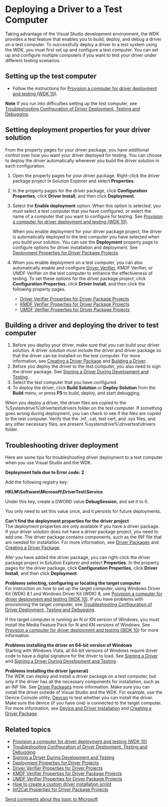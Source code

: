 Deploying a Driver to a Test Computer
======================================================================================================

Taking advantage of the Visual Studio development environment, the WDK provides a test feature that enables you to build, deploy, and debug a driver on a test computer. To successfully deploy a driver to a test system using the WDK, you must first set up and configure a test computer. You can set up and configure multiple computers if you want to test your driver under different testing scenarios.

<span id="Setting_up_the_test_computer"></span><span id="setting_up_the_test_computer"></span><span id="SETTING_UP_THE_TEST_COMPUTER"></span>Setting up the test computer
-------------------------------------------------------------------------------------------------------------------------------------------------------------------------

-   Follow the instructions for [Provision a computer for driver deployment and testing (WDK 10)](https://msdn.microsoft.com/en-us/Library/Windows/Hardware/Dn745909).

**Note**  If you run into difficulties setting up the test computer, see [Troubleshooting Configuration of Driver Deployment, Testing and Debugging](troubleshooting_configuration_of_driver_deployment__testing_and_debugging.md).

 

<span id="Setting_deployment_properties_for_your_driver_solution"></span><span id="setting_deployment_properties_for_your_driver_solution"></span><span id="SETTING_DEPLOYMENT_PROPERTIES_FOR_YOUR_DRIVER_SOLUTION"></span>Setting deployment properties for your driver solution
---------------------------------------------------------------------------------------------------------------------------------------------------------------------------------------------------------------------------------------------------------------------------------

From the property pages for your driver package, you have additional control over how you want your driver deployed for testing. You can choose to deploy the driver automatically whenever you build the driver solution in each configuration.

1.  Open the property pages for your driver package. Right-click the driver package project in Solution Explorer and select **Properties**.
2.  In the property pages for the driver package, click **Configuration Properties**, click **Driver Install**, and then click **Deployment**.
3.  Select the **Enable deployment** option. When this option is selected, you must select a test computer that you have configured, or select the name of a computer that you want to configure for testing. See [Provision a computer for driver deployment and testing (WDK 10)](https://msdn.microsoft.com/en-us/Library/Windows/Hardware/Dn745909).

    When you enable deployment for your driver package project, the driver is automatically deployed to the test computer you have selected when you build your solution. You can use the **Deployment** property page to configure options for driver installation and deployment. See [Deployment Properties for Driver Package Projects](deployment_properties_for_driver_projects.md).

4.  When you enable deployment on a test computer, you can also automatically enable and configure [Driver Verifier](https://msdn.microsoft.com/en-us/Library/Windows/Hardware/Ff545448), KMDF Verifier, or UMDF Verifier on the test computer to enhance the effectiveness of testing. To set these options for the driver package project, click **Configuration Properties**, click **Driver Install**, and then click the following property pages.
    -   [Driver Verifier Properties for Driver Package Projects](driver_verifier_properties_for__driver_projects.md)
    -   [KMDF Verifier Properties for Driver Package Projects](kmdf_verifier_properties_for_driver_package_projects.md)
    -   [UMDF Verifier Properties for Driver Package Projects](umdf_verifier_properties_for_driver_package_projects.md)

<span id="Building_a_driver_and_deploying_the_driver_to__test_computer"></span><span id="building_a_driver_and_deploying_the_driver_to__test_computer"></span><span id="BUILDING_A_DRIVER_AND_DEPLOYING_THE_DRIVER_TO__TEST_COMPUTER"></span>Building a driver and deploying the driver to test computer
--------------------------------------------------------------------------------------------------------------------------------------------------------------------------------------------------------------------------------------------------------------------------------------------------------

1.  Before you deploy your driver, make sure that you can build your driver solution. A driver solution must include the driver and driver package so that the driver can be installed on the test computer. For more information, see [Creating a Driver Package](creating_a_driver_package.md) and [Building a Driver](building_a_driver.md).
2.  Before you deploy the driver to the test computer, you also need to sign the driver package. See [Signing a Driver During Development and Testing](signing_a_driver_during_development_and_testing.md).
3.  Select the test computer that you have configured.
4.  To deploy the driver, click **Build Solution** or **Deploy Solution** from the **Build** menu, or press **F5** to build, deploy, and start debugging.

When you deploy a driver, the driver files are copied to the %Systemdrive%\\drivertest\\drivers folder on the test computer. If something goes wrong during deployment, you can check to see if the files are copied to the test computer. Verify that the .inf, .cat, test cert, and .sys files, and any other necessary files, are present %systemdrive%\\drivertest\\drivers folder.

<span id="Troubleshooting_driver_deployment_"></span><span id="troubleshooting_driver_deployment_"></span><span id="TROUBLESHOOTING_DRIVER_DEPLOYMENT_"></span>Troubleshooting driver deployment
------------------------------------------------------------------------------------------------------------------------------------------------------------------------------------------------

Here are some tips for troubleshooting driver deployment to a test computer when you use Visual Studio and the WDK.

**Deployment fails due to Error code: 2**

Add the following registry key:

**HKLM\Software\Microsoft\DriverTest\Service**

Under this key, create a DWORD value **DebugSession**, and set it to 0.

You only need to set this value once, and it persists for future deployments.


<span id="Can_t_find_the_deployment_properties_for_the_driver_project"></span><span id="can_t_find_the_deployment_properties_for_the_driver_project"></span><span id="CAN_T_FIND_THE_DEPLOYMENT_PROPERTIES_FOR_THE_DRIVER_PROJECT"></span>**Can't find the deployment properties for the driver project**  
The deployment properties are only available if you have a driver package. If your driver solution does not have a driver package project, you need to add one. The driver package contains components, such as the INF file that are needed for installation. For more information, see [Driver Packages](https://msdn.microsoft.com/en-us/Library/Windows/Hardware/Ff544840) and [Creating a Driver Package](creating_a_driver_package.md).

Afer you have added the driver package, you can right-click the driver package project in Solution Explorer and select **Properties**. In the property pages for the driver package, click **Configuration Properties**, click **Driver Install**, and then click **Deployment**.

<span id="Problems_selecting__configuring_or_locating_the_target_computer"></span><span id="problems_selecting__configuring_or_locating_the_target_computer"></span><span id="PROBLEMS_SELECTING__CONFIGURING_OR_LOCATING_THE_TARGET_COMPUTER"></span>**Problems selecting, configuring or locating the target computer**  
For instruction on how to set up the target computer, using Windows Driver Kit (WDK) 8.1 and Windows Driver Kit (WDK) 8, see [Provision a computer for driver deployment and testing (WDK 10)](https://msdn.microsoft.com/en-us/Library/Windows/Hardware/Dn745909). If you have problems with provisioning the target computer, see [Troubleshooting Configuration of Driver Deployment, Testing and Debugging](troubleshooting_configuration_of_driver_deployment__testing_and_debugging.md).

If the target computer is running an N or KN version of Windows, you must install the Media Feature Pack for N and KN versions of Windows. See [Provision a computer for driver deployment and testing (WDK 10)](https://msdn.microsoft.com/en-us/Library/Windows/Hardware/Dn745909) for more information.

<span id="Problems_installing_the_driver_on_64-bit_version_of_Windows"></span><span id="problems_installing_the_driver_on_64-bit_version_of_windows"></span><span id="PROBLEMS_INSTALLING_THE_DRIVER_ON_64-BIT_VERSION_OF_WINDOWS"></span>**Problems installing the driver on 64-bit version of Windows**  
Starting with Windows Vista, all 64-bit versions of Windows require driver code to have a digital signature for the driver to load. See [Signing a Driver](signing_a_driver.md) and [Signing a Driver During Development and Testing](signing_a_driver_during_development_and_testing.md).

<span id="Problems_installing_the_driver__general_"></span><span id="problems_installing_the_driver__general_"></span><span id="PROBLEMS_INSTALLING_THE_DRIVER__GENERAL_"></span>**Problems installing the driver (general)**  
The WDK can deploy and install a driver package on a test computer, but only if the driver has all the necessary components for installation, such as an INF file. See [Driver Packages](https://msdn.microsoft.com/en-us/Library/Windows/Hardware/Ff544840) more information. Make sure you can install the driver outside of Visual Studio and the WDK. For example, use the Device Console utility, [Devcon](https://msdn.microsoft.com/en-us/Library/Windows/Hardware/Ff544707) to test whether you can install the driver. Make sure the device (if you have one) is connected to the target computer. For more information, see [Device and Driver Installation](https://msdn.microsoft.com/en-us/Library/Windows/Hardware/Ff549731) and [Creating a Driver Package](creating_a_driver_package.md).

<span id="related_topics"></span>Related topics
-----------------------------------------------

* [Provision a computer for driver deployment and testing (WDK 10)](https://msdn.microsoft.com/en-us/Library/Windows/Hardware/Dn745909)
* [Troubleshooting Configuration of Driver Deployment, Testing and Debugging](troubleshooting_configuration_of_driver_deployment__testing_and_debugging.md)
* [Signing a Driver During Development and Testing](signing_a_driver_during_development_and_testing.md)
* [Deployment Properties for Driver Projects](deployment_properties_for_driver_projects.md)
* [Driver Verifier Properties for Driver Projects](driver_verifier_properties_for__driver_projects.md)
* [KMDF Verifier Properties for Driver Package Projects](kmdf_verifier_properties_for_driver_package_projects.md)
* [UMDF Verifier Properties for Driver Package Projects](umdf_verifier_properties_for_driver_package_projects.md)
* [How to create a custom driver installation script](create_a_custom_driver_installation_script.md)
* [Inf2Cat Properties for Driver Package Projects](inf2cat_properties_for_driver_package_projects.md)
 

 

[Send comments about this topic to Microsoft](mailto:wsddocfb@microsoft.com?subject=Documentation%20feedback%20[VsDriver\vsdriver]:%20Deploying%20a%20Driver%20to%20a%20Test%20Computer%20%20RELEASE:%20%289/30/2015%29&body=%0A%0APRIVACY%20STATEMENT%0A%0AWe%20use%20your%20feedback%20to%20improve%20the%20documentation.%20We%20don't%20use%20your%20email%20address%20for%20any%20other%20purpose,%20and%20we'll%20remove%20your%20email%20address%20from%20our%20system%20after%20the%20issue%20that%20you're%20reporting%20is%20fixed.%20While%20we're%20working%20to%20fix%20this%20issue,%20we%20might%20send%20you%20an%20email%20message%20to%20ask%20for%20more%20info.%20Later,%20we%20might%20also%20send%20you%20an%20email%20message%20to%20let%20you%20know%20that%20we've%20addressed%20your%20feedback.%0A%0AFor%20more%20info%20about%20Microsoft's%20privacy%20policy,%20see%20http://privacy.microsoft.com/en-us/default. "Send comments about this topic to Microsoft")




<!--HONumber=Mar16_HO2-->


